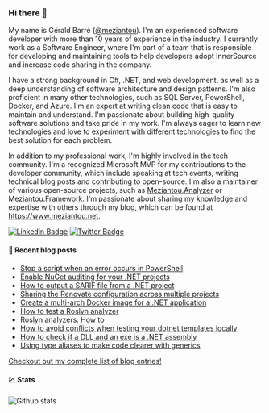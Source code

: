 ### Hi there 👋

My name is Gérald Barré ([@meziantou](https://twitter.com/meziantou)). I'm an experienced software developer with more than 10 years of experience in the industry. I currently work as a Software Engineer, where I'm part of a team that is responsible for developing and maintaining tools to help developers adopt InnerSource and increase code sharing in the company.

I have a strong background in C#, .NET, and web development, as well as a deep understanding of software architecture and design patterns. I'm also proficient in many other technologies, such as SQL Server, PowerShell, Docker, and Azure. I'm an expert at writing clean code that is easy to maintain and understand. I'm passionate about building high-quality software solutions and take pride in my work. I'm always eager to learn new technologies and love to experiment with different technologies to find the best solution for each problem.

In addition to my professional work, I'm highly involved in the tech community. I'm a recognized Microsoft MVP for my contributions to the developer community, which include speaking at tech events, writing technical blog posts and contributing to open-source. I'm also a maintainer of various open-source projects, such as [Meziantou.Analyzer](https://github.com/meziantou/Meziantou.Analyzer) or [Meziantou.Framework](https://github.com/meziantou/Meziantou.Framework). I'm passionate about sharing my knowledge and expertise with others through my blog, which can be found at <https://www.meziantou.net>.

[![Linkedin Badge](https://img.shields.io/badge/-LinkedIn-blue?style=flat-square&logo=Linkedin&logoColor=white&link=https://www.linkedin.com/in/meziantou/)](https://www.linkedin.com/in/meziantou/)
[![Twitter Badge](https://img.shields.io/badge/-Twitter-1ca0f1?style=flat-square&labelColor=1ca0f1&logo=twitter&logoColor=white&link=https://twitter.com/meziantou)](https://twitter.com/meziantou)

#### 📗 Recent blog posts

<!--START_SECTION:feed-->
* [Stop a script when an error occurs in PowerShell](https:&#x2F;&#x2F;www.meziantou.net&#x2F;stop-the-script-when-an-error-occurs-in-powershell.htm?utm_medium&#x3D;social&amp;utm_source&#x3D;syndication)
* [Enable NuGet auditing for your .NET projects](https:&#x2F;&#x2F;www.meziantou.net&#x2F;enable-nuget-auditing-for-your-dotnet-projects.htm?utm_medium&#x3D;social&amp;utm_source&#x3D;syndication)
* [How to output a SARIF file from a .NET project](https:&#x2F;&#x2F;www.meziantou.net&#x2F;how-to-output-a-sarif-file-from-a-dotnet-project.htm?utm_medium&#x3D;social&amp;utm_source&#x3D;syndication)
* [Sharing the Renovate configuration across multiple projects](https:&#x2F;&#x2F;www.meziantou.net&#x2F;sharing-the-renovate-configuration-across-multiple-projects.htm?utm_medium&#x3D;social&amp;utm_source&#x3D;syndication)
* [Create a multi-arch Docker image for a .NET application](https:&#x2F;&#x2F;www.meziantou.net&#x2F;create-a-multi-arch-docker-image-for-a-dotnet-application.htm?utm_medium&#x3D;social&amp;utm_source&#x3D;syndication)
* [How to test a Roslyn analyzer](https:&#x2F;&#x2F;www.meziantou.net&#x2F;how-to-test-a-roslyn-analyzer.htm?utm_medium&#x3D;social&amp;utm_source&#x3D;syndication)
* [Roslyn analyzers: How to](https:&#x2F;&#x2F;www.meziantou.net&#x2F;roslyn-analyzers-how-to.htm?utm_medium&#x3D;social&amp;utm_source&#x3D;syndication)
* [How to avoid conflicts when testing your dotnet templates locally](https:&#x2F;&#x2F;www.meziantou.net&#x2F;how-to-avoid-conflicts-when-testing-your-dotnet-templates-locally.htm?utm_medium&#x3D;social&amp;utm_source&#x3D;syndication)
* [How to check if a DLL  and an exe is a .NET assembly](https:&#x2F;&#x2F;www.meziantou.net&#x2F;how-to-check-if-a-dll-and-an-exe-is-a-dotnet-assembly.htm?utm_medium&#x3D;social&amp;utm_source&#x3D;syndication)
* [Using type aliases to make code clearer with generics](https:&#x2F;&#x2F;www.meziantou.net&#x2F;using-type-aliases-to-make-code-clearer-with-generics.htm?utm_medium&#x3D;social&amp;utm_source&#x3D;syndication)
<!--END_SECTION:feed-->

[Checkout out my complete list of blog entries!](https://www.meziantou.net/archives.htm)

#### 💹 Stats

![Github stats](https://github-readme-stats.vercel.app/api?username=meziantou&show_icons=true&hide_border=true)
